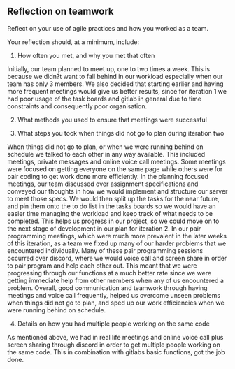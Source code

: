 ## Reflection on teamwork


Reflect on your use of agile practices and how you worked as a team.

Your reflection should, at a minimum, include:

1. How often you met, and why you met that often

Initially, our team planned to meet up, one to two times a week. This is because we didn?t want to fall behind in our workload especially when our team has only 3 members. We also decided that starting earlier and having more frequent meetings would give us better results, since for iteration 1 we had poor usage of the task boards and gitlab in general due to time constraints and consequently poor organisation.
 
2. What methods you used to ensure that meetings were successful



3. What steps you took when things did not go to plan during iteration two

When things did not go to plan, or when we were running behind on schedule we talked to each other in any way available. This included meetings, private messages and online voice call meetings. Some meetings were focused on getting everyone on the same page while others were for pair coding to get work done more efficiently. 
In the planning focused meetings, our team discussed over assignment specifications and conveyed our thoughts in how we would implement and structure our server to meet those specs. We would then split up the tasks for the near future, and pin them onto the to do list in the tasks boards so we would have an easier time managing the workload and keep track of what needs to be completed. This helps us progress in our project, so we could move on to the next stage of development in our plan for iteration 2. 
In our pair programming meetings, which were much more prevalent in the later weeks of this iteration,  as a team we fixed up many of our harder problems that we encountered individually.
Many of these pair programming sessions occurred over discord, where we would voice call and screen share in order to pair program and help each other out. This meant that we were progressing through our functions at a much better rate since we were getting immediate help from other members when any of us encountered a problem. 
Overall, good communication and teamwork through having meetings and voice call frequently, helped us overcome unseen problems when things did not go to plan, and sped up our work efficiencies when we were running behind on schedule.

4. Details on how you had multiple people working on the same code 

As mentioned above, we had in real life meetings and online voice call plus screen sharing through discord in order to get multiple people working on the same code. This in combination with gitlabs basic functions, got the job done. 

